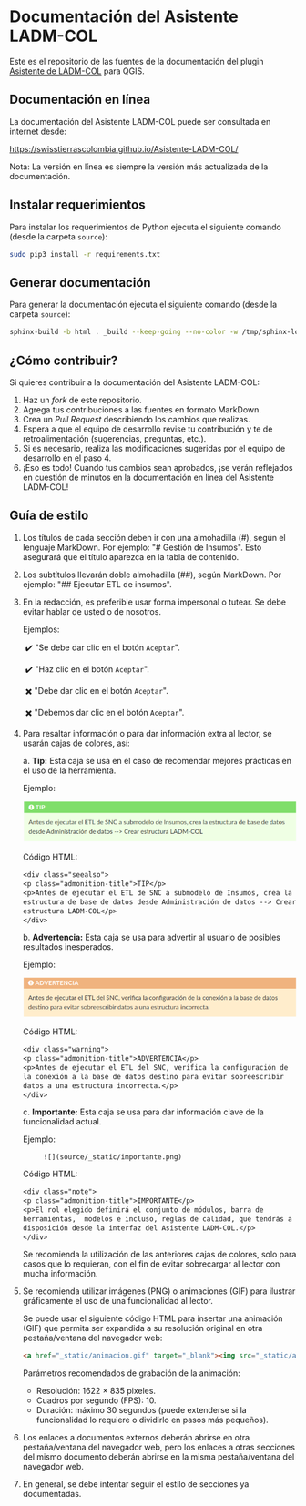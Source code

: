 # Documentación del Asistente LADM-COL

Este es el repositorio de las fuentes de la documentación del plugin [Asistente de LADM-COL](https://github.com/SwissTierrasColombia/Asistente-LADM-COL) para QGIS.


## Documentación en línea

La documentación del Asistente LADM-COL puede ser consultada en internet desde:

https://swisstierrascolombia.github.io/Asistente-LADM-COL/

Nota: La versión en línea es siempre la versión más actualizada de la documentación.



## Instalar requerimientos

Para instalar los requerimientos de Python ejecuta el siguiente comando (desde la carpeta `source`):

```bash
sudo pip3 install -r requirements.txt
```



## Generar documentación

Para generar la documentación ejecuta el siguiente comando (desde la carpeta `source`):

```bash
sphinx-build -b html . _build --keep-going --no-color -w /tmp/sphinx-log
```



## ¿Cómo contribuir?

Si quieres contribuir a la documentación del Asistente LADM-COL:

1. Haz un *fork* de este repositorio.
2. Agrega tus contribuciones a las fuentes en formato MarkDown.
3. Crea un *Pull Request* describiendo los cambios que realizas.
4. Espera a que el equipo de desarrollo revise tu contribución y te de retroalimentación (sugerencias, preguntas, etc.).
5. Si es necesario, realiza las modificaciones sugeridas por el equipo de desarrollo en el paso 4.
6. ¡Eso es todo! Cuando tus cambios sean aprobados, ¡se verán reflejados en cuestión de minutos en la documentación en línea del Asistente LADM-COL!



## Guía de estilo

1. Los títulos de cada sección deben ir con una almohadilla (#), según el lenguaje MarkDown. Por ejemplo: "# Gestión de Insumos". Esto asegurará que el título aparezca en la tabla de contenido. 

2. Los subtítulos llevarán doble almohadilla (##), según MarkDown. Por ejemplo: "## Ejecutar ETL de insumos". 

3. En la redacción, es preferible usar forma impersonal o tutear. Se debe evitar hablar de usted o de nosotros. 

   Ejemplos: 

   ​    :heavy_check_mark: "Se debe dar clic en el botón `Aceptar`".

   ​    :heavy_check_mark: "Haz clic en el botón `Aceptar`".

   ​    :heavy_multiplication_x: "Debe dar clic en el botón `Aceptar`".

   ​    :heavy_multiplication_x: "Debemos dar clic en el botón `Aceptar`".

4. Para resaltar información o para dar información extra al lector, se usarán cajas de colores, así:

   a. **Tip:** Esta caja se usa en el caso de recomendar mejores prácticas en el uso de la herramienta.

      Ejemplo: 

      ![](source/_static/tip.png)

      Código HTML: 

      ```
      <div class="seealso">
      <p class="admonition-title">TIP</p>
      <p>Antes de ejecutar el ETL de SNC a submodelo de Insumos, crea la estructura de base de datos desde Administración de datos --> Crear estructura LADM-COL</p>
      </div>
      ```

   b. **Advertencia:** Esta caja se usa para advertir al usuario de posibles resultados inesperados.
   
      Ejemplo: 
   
      ![](source/_static/advertencia.png)
   
      Código HTML: 
   
      ```
      <div class="warning">
      <p class="admonition-title">ADVERTENCIA</p>
      <p>Antes de ejecutar el ETL del SNC, verifica la configuración de la conexión a la base de datos destino para evitar sobreescribir datos a una estructura incorrecta.</p>
      </div>
      ```

   c. **Importante:** Esta caja se usa para dar información clave de la funcionalidad actual. 

      Ejemplo: 

            ![](source/_static/importante.png)

      Código HTML:

      ```
      <div class="note">
      <p class="admonition-title">IMPORTANTE</p>
      <p>El rol elegido definirá el conjunto de módulos, barra de herramientas,  modelos e incluso, reglas de calidad, que tendrás a disposición desde la interfaz del Asistente LADM-COL.</p>
      </div>
      ```

   Se recomienda la utilización de las anteriores cajas de colores, solo para casos que lo requieran, con el fin de evitar sobrecargar al lector con mucha información.

5. Se recomienda utilizar imágenes (PNG) o animaciones (GIF) para ilustrar gráficamente el uso de una funcionalidad al lector.

   Se puede usar el siguiente código HTML para insertar una animación (GIF) que permita ser expandida a su resolución original en otra pestaña/ventana del navegador web:

   ```html
   <a href="_static/animacion.gif" target="_blank"><img src="_static/animacion.gif" alt="Cargar capas" title="Cargar capas" style="width:800px" /></a>
   ```

   Parámetros recomendados de grabación de la animación: 

   + Resolución: 1622 × 835 pixeles.
   + Cuadros por segundo (FPS): 10.
   + Duración: máximo 30 segundos (puede extenderse si la funcionalidad lo requiere o dividirlo en pasos más pequeños).

6. Los enlaces a documentos externos deberán abrirse en otra pestaña/ventana del navegador web, pero los enlaces a otras secciones del mismo documento deberán abrirse en la misma pestaña/ventana del navegador web.

7. En general, se debe intentar seguir el estilo de secciones ya documentadas. 
